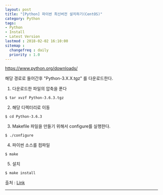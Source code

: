 ```yaml
---
layout: post
title: "[Python] 파이썬 최신버전 설치하기(CentOS)"
category: Python
tags:
- Python
- Install
- Latest Version
lastmod : 2018-02-02 16:10:00
sitemap :
  changefreq : daily
  priority : 1.0
---
```


<a href="https://www.python.org/downloads/">https://www.python.org/downloads/</a>

해당 경로로 들어간후 "Python-3.X.X.tgz" 를 다운로드한다.

<!--미리보기-->

1. 다운로드한 파일의 압축을 푼다

```
$ tar xvzf Python-3.6.3.tgz
```

2. 해당 디렉터리로 이동

```
$ cd Python-3.6.3
```

3. Makefile 파일을 만들기 위해서 configure를 실행한다.

```
$ ./configure
```

4. 파이썬 소스를 컴파일

```
$ make
```

5. 설치

```
$ make install
```

출처 : <a href="https://wikidocs.net/8">Link</a>



***